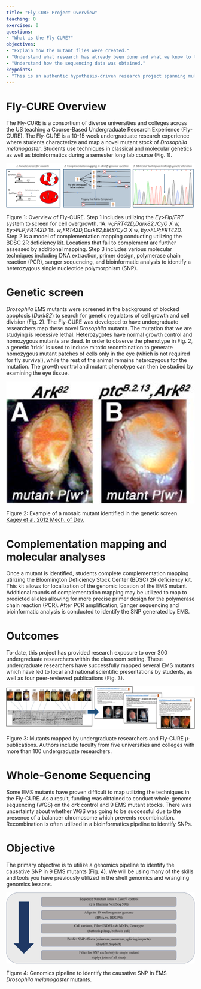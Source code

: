 ```yaml
---
title: "Fly-CURE Project Overview"
teaching: 0
exercises: 0
questions:
- "What is the Fly-CURE?"
objectives:
- "Explain how the mutant flies were created."
- "Understand what research has already been done and what we know to this point."
- "Understand how the sequencing data was obtained."
keypoints:
- "This is an authentic hypothesis-driven research project spanning multiple semesters and institutions."
---
```

# Fly-CURE Overview

The Fly-CURE is a consortium of diverse universities and colleges across the US teaching a Course-Based Undergraduate Research Experience (Fly-CURE). The Fly-CURE is a 10-15 week undergraduate research experience where students characterize and map a novel mutant stock of _Drosophila melanogaster_. Students use techniques in classical and molecular genetics as well as bioinformatics during a semester long lab course (Fig. 1).

![FlyCURE_overview](../img/FlyCURE_overview.png)

Figure 1: Overview of Fly-CURE. Step 1 includes utilizing the _Ey>Flp/FRT_ system to screen for cell overgrowth. 1A. _w;FRT42D,Dark82,/CyO X w, Ey>FLP;FRT42D_ 1B. _w;FRT42D,Dark82,EMS/CyO X w, Ey>FLP;FRT42D_. Step 2 is a model of complementation mapping conducting utilizing the BDSC 2R deficiency kit. Locations that fail to complement are further assessed by additional mapping. Step 3 includes various molecular techniques including DNA extraction, primer design, polymerase chain reaction (PCR), sanger sequencing, and bioinformatic analysis to identify a heterozygous single nucleotide polymorphism (SNP).  

# Genetic screen

_Drosophila_ EMS mutants were screened in the background of blocked apoptosis (_Dark82_) to search for genetic regulators of cell growth and cell division (Fig. 2). The Fly-CURE was developed to have undergraduate researchers map these novel _Drosophila_ mutants. The mutation that we are studying is recessive lethal. Heterozygotes have normal growth control and homozygous mutants are dead. In order to observe the phenotype in Fig. 2, a genetic 'trick' is used to induce mitotic recombination to generate homozygous mutant patches of cells only in the eye (which is not required for fly survival), while the rest of the animal remains heterozygous for the mutation. The growth control and mutant phenotype can then be studied by examining the eye tissue.  

![mosaic_eye](../img/mosaic_eye.png)

Figure 2: Example of a mosaic mutant identified in the genetic screen. [Kagey et al. 2012 Mech. of Dev.](https://pubmed.ncbi.nlm.nih.gov/22705500/)

# Complementation mapping and molecular analyses

Once a mutant is identified, students complete complementation mapping utilizing the Bloomington Deficiency Stock Center (BDSC) 2R deficiency kit. This kit allows for localization of the genomic location of the EMS mutant. Additional rounds of complementation mapping may be utilized to map to predicted alleles allowing for more precise primer design for the polymerase chain reaction (PCR). After PCR amplification, Sanger sequencing and bioinformatic analysis is conducted to identify the SNP generated by EMS.  

# Outcomes

To-date, this project has provided research exposure to over 300 undergraduate researchers within the classroom setting. These undergraduate researchers have successfully mapped several EMS mutants which have led to local and national scientific presentations by students, as well as four peer-reviewed publications (Fig. 3).  

![Flypubs](../img/Flypubs.png)

Figure 3: Mutants mapped by undergraduate researchers and Fly-CURE µ-publications. Authors include faculty from five universities and colleges with more than 100 undergraduate researchers.

# Whole-Genome Sequencing

Some EMS mutants have proven difficult to map utilizing the techniques in the Fly-CURE. As a result, funding was obtained to conduct whole-genome sequencing (WGS) on the _ark_ control and 9 EMS mutant stocks. There was uncertainty about whether WGS was going to be successful due to the presence of a balancer chromosome which prevents recombination. Recombination is often utilized in a bioinformatics pipeline to identify SNPs.  

# Objective

The primary objective is to utilize a genomics pipeline to identify the causative SNP in 9 EMS mutants (Fig. 4). We will be using many of the skills and tools you have previously utilized in the shell genomics and wrangling genomics lessons. 

![WGS_pipeline](../img/WGS_pipeline.png)

Figure 4: Genomics pipeline to identify the causative SNP in EMS _Drosophila melanogaster_ mutants.
